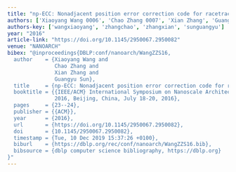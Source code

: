 ```yaml
---
title: "np-ECC: Nonadjacent position error correction code for racetrack memory"
authors: ['Xiaoyang Wang 0006', 'Chao Zhang 0007', 'Xian Zhang', 'Guangyu Sun 0003']
authors-key: ['wangxiaoyang', 'zhangchao', 'zhangxian', 'sunguangyu']
year: "2016"
article-link: "https://doi.org/10.1145/2950067.2950082"
venue: "NANOARCH"
bibex: "@inproceedings{DBLP:conf/nanoarch/WangZZS16,
  author    = {Xiaoyang Wang and
               Chao Zhang and
               Xian Zhang and
               Guangyu Sun},
  title     = {np-ECC: Nonadjacent position error correction code for racetrack memory},
  booktitle = {{IEEE/ACM} International Symposium on Nanoscale Architectures, {NANOARCH}
               2016, Beijing, China, July 18-20, 2016},
  pages     = {23--24},
  publisher = {{ACM}},
  year      = {2016},
  url       = {https://doi.org/10.1145/2950067.2950082},
  doi       = {10.1145/2950067.2950082},
  timestamp = {Tue, 10 Dec 2019 15:37:26 +0100},
  biburl    = {https://dblp.org/rec/conf/nanoarch/WangZZS16.bib},
  bibsource = {dblp computer science bibliography, https://dblp.org}
}"
---
```

